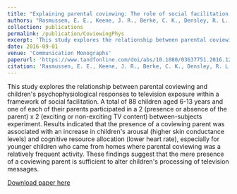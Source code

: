 ```yaml
---
title: "Explaining parental coviewing: The role of social facilitation and arousal. "
authors: "Rasmussen, E. E., Keene, J. R., Berke, C. K., Densley, R. L., & Loof, T."
collection: publications
permalink: /publication/CoviewingPhys
excerpt: 'This study explores the relationship between parental coviewing and children&apos;s psychophysiological responses to television exposure within a framework of social facilitation. A total of 88 children aged 6-13 years and one of each of their parents participated in a 2 (presence or absence of the parent) x 2 (exciting or non-exciting TV content) between-subjects experiment. Results indicated that the presence of a coviewing parent was associated with an increase in children&apos;s arousal (higher skin conductance levels) and cognitive resource allocation (lower heart rate), especially for younger children who came from homes where parental coviewing was a relatively frequent activity. These findings suggest that the mere presence of a coviewing parent is sufficient to alter children&apos;s processing of television messages.'
date: 2016-09-01
venue: 'Communication Monographs'
paperurl: 'https://www.tandfonline.com/doi/abs/10.1080/03637751.2016.1259532?casa_token=d4-KU45giTkAAAAA:3ady3BQ5HsayLfkfmQtHqFNnESxR52Yz4d96JiIwi5y4vyuqLiNhxnSgqxtF0vh7uBINxJ3fQJkfMw'
citation: 'Rasmussen, E. E., Keene, J. R., Berke, C. K., Densley, R. L., &amp; Loof, T. (2017). Explaining parental coviewing: The role of social facilitation and arousal. Communication Monographs, 84(3), 365-384. DOI:10.1080/03637751.2016.1259532. '
---
```

This study explores the relationship between parental coviewing and children&apos;s psychophysiological responses to television exposure within a framework of social facilitation. A total of 88 children aged 6-13 years and one of each of their parents participated in a 2 (presence or absence of the parent) x 2 (exciting or non-exciting TV content) between-subjects experiment. Results indicated that the presence of a coviewing parent was associated with an increase in children&apos;s arousal (higher skin conductance levels) and cognitive resource allocation (lower heart rate), especially for younger children who came from homes where parental coviewing was a relatively frequent activity. These findings suggest that the mere presence of a coviewing parent is sufficient to alter children&apos;s processing of television messages.

[Download paper here](https://www.tandfonline.com/doi/abs/10.1080/03637751.2016.1259532?casa_token=d4-KU45giTkAAAAA:3ady3BQ5HsayLfkfmQtHqFNnESxR52Yz4d96JiIwi5y4vyuqLiNhxnSgqxtF0vh7uBINxJ3fQJkfMw)
